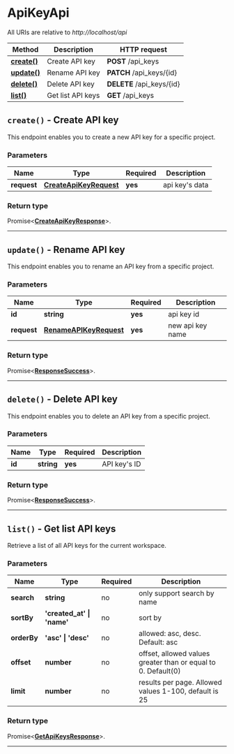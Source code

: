 # ApiKeyApi

All URIs are relative to *http://localhost/api*

| Method | Description | HTTP request |
| ------------- | ------------- | ------------- |
| [**create()**](ApiKeyApi.md#create) | Create API key | **POST** /api_keys |
| [**update()**](ApiKeyApi.md#update) | Rename API key | **PATCH** /api_keys/{id} |
| [**delete()**](ApiKeyApi.md#delete) | Delete API key | **DELETE** /api_keys/{id} |
| [**list()**](ApiKeyApi.md#list) | Get list API keys | **GET** /api_keys |


<a name="create"></a>
## **`create()` - Create API key**


This endpoint enables you to create a new API key for a specific project.

### Parameters

| Name | Type | Required | Description |
| ------------- | ------------- | ------------- | ------------- |
 | **request** | [**CreateApiKeyRequest**](../model/CreateApiKeyRequest.md)| **yes**| api key&#39;s data |


### Return type

Promise<[**CreateApiKeyResponse**](../model/CreateApiKeyResponse.md)>.




---

<a name="update"></a>
## **`update()` - Rename API key**


This endpoint enables you to rename an API key from a specific project.

### Parameters

| Name | Type | Required | Description |
| ------------- | ------------- | ------------- | ------------- |
 | **id** | **string**| **yes**| api key id |
 | **request** | [**RenameAPIKeyRequest**](../model/RenameAPIKeyRequest.md)| **yes**| new api key name |


### Return type

Promise<[**ResponseSuccess**](../model/ResponseSuccess.md)>.




---

<a name="delete"></a>
## **`delete()` - Delete API key**


This endpoint enables you to delete an API key from a specific project.

### Parameters

| Name | Type | Required | Description |
| ------------- | ------------- | ------------- | ------------- |
 | **id** | **string**| **yes**| API key&#39;s ID |


### Return type

Promise<[**ResponseSuccess**](../model/ResponseSuccess.md)>.




---

<a name="list"></a>
## **`list()` - Get list API keys**


Retrieve a list of all API keys for the current workspace.

### Parameters

| Name | Type | Required | Description |
| ------------- | ------------- | ------------- | ------------- |
 | **search** | **string**| no| only support search by name |
 | **sortBy** | **&#39;created_at&#39; \| &#39;name&#39;**| no| sort by |
 | **orderBy** | **&#39;asc&#39; \| &#39;desc&#39;**| no| allowed: asc, desc. Default: asc |
 | **offset** | **number**| no| offset, allowed values greater than or equal to 0. Default(0) |
 | **limit** | **number**| no| results per page. Allowed values 1-100, default is 25 |


### Return type

Promise<[**GetApiKeysResponse**](../model/GetApiKeysResponse.md)>.




---

